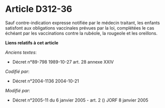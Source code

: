 # Article D312-36

Sauf contre-indication expresse notifiée par le médecin traitant, les enfants satisfont aux obligations vaccinales prévues
par la loi, complétées le cas échéant par les vaccinations contre la rubéole, la rougeole et les oreillons.

**Liens relatifs à cet article**

_Anciens textes_:

  - Décret n°89-798 1989-10-27 art. 28 annexe XXIV

_Codifié par_:

  - Décret n°2004-1136 2004-10-21

_Modifié par_:

  - Décret n°2005-11 du 6 janvier 2005 - art. 2 () JORF 8 janvier 2005
